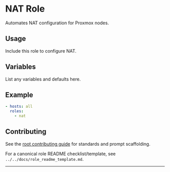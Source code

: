 # NAT Role

Automates NAT configuration for Proxmox nodes.

## Usage
Include this role to configure NAT.

## Variables
List any variables and defaults here.

## Example
```yaml
- hosts: all
  roles:
    - nat
```

## Contributing
See the [root contributing guide](../../docs/contributing.md) for standards and prompt scaffolding.

For a canonical role README checklist/template, see `../../docs/role_readme_template.md`.

---